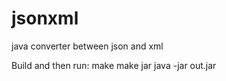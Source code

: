 jsonxml
=======

java converter between json and xml

Build and then run:
    make
    make jar
    java -jar out.jar <json-file> <xml-file>
